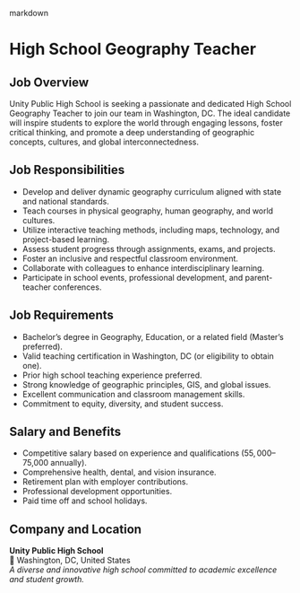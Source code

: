 markdown
# **High School Geography Teacher**  

## **Job Overview**  
Unity Public High School is seeking a passionate and dedicated High School Geography Teacher to join our team in Washington, DC. The ideal candidate will inspire students to explore the world through engaging lessons, foster critical thinking, and promote a deep understanding of geographic concepts, cultures, and global interconnectedness.  

## **Job Responsibilities**  
- Develop and deliver dynamic geography curriculum aligned with state and national standards.  
- Teach courses in physical geography, human geography, and world cultures.  
- Utilize interactive teaching methods, including maps, technology, and project-based learning.  
- Assess student progress through assignments, exams, and projects.  
- Foster an inclusive and respectful classroom environment.  
- Collaborate with colleagues to enhance interdisciplinary learning.  
- Participate in school events, professional development, and parent-teacher conferences.  

## **Job Requirements**  
- Bachelor’s degree in Geography, Education, or a related field (Master’s preferred).  
- Valid teaching certification in Washington, DC (or eligibility to obtain one).  
- Prior high school teaching experience preferred.  
- Strong knowledge of geographic principles, GIS, and global issues.  
- Excellent communication and classroom management skills.  
- Commitment to equity, diversity, and student success.  

## **Salary and Benefits**  
- Competitive salary based on experience and qualifications ($55,000–$75,000 annually).  
- Comprehensive health, dental, and vision insurance.  
- Retirement plan with employer contributions.  
- Professional development opportunities.  
- Paid time off and school holidays.  

## **Company and Location**  
**Unity Public High School**  
📍 Washington, DC, United States  
*A diverse and innovative high school committed to academic excellence and student growth.*